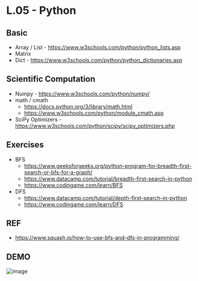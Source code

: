 
# L.05 - Python  

## Basic
- Array / List - https://www.w3schools.com/python/python_lists.asp
- Matrix
- Dict - https://www.w3schools.com/python/python_dictionaries.asp

## Scientific Computation
- Numpy - https://www.w3schools.com/python/numpy/ 
- math / cmath
  - https://docs.python.org/3/library/math.html
  - https://www.w3schools.com/python/module_cmath.asp 
- SciPy Optimizers - https://www.w3schools.com/python/scipy/scipy_optimizers.php 

## Exercises  
- BFS
  - https://www.geeksforgeeks.org/python-program-for-breadth-first-search-or-bfs-for-a-graph/
  - https://www.datacamp.com/tutorial/breadth-first-search-in-python
  - https://www.codingame.com/learn/BFS
- DFS
  - https://www.datacamp.com/tutorial/depth-first-search-in-python
  - https://www.codingame.com/learn/DFS

## REF
- https://www.squash.io/how-to-use-bfs-and-dfs-in-programming/


## DEMO 

![image](https://github.com/user-attachments/assets/957a2e4c-b599-4735-8281-80f4661af8fd)


